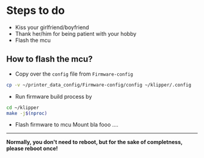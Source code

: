# Steps to do

-   Kiss your girlfriend/boyfriend
-   Thank her/him for being patient with your hobby
-   Flash the mcu

## How to flash the mcu?

-   Copy over the `config` file from `Firmware-config`

```bash
cp -v ~/printer_data_config/Firmware-config/config ~/klipper/.config
```

-   Run firmware build process by

```bash
cd ~/klipper
make -j$(nproc)
```

-   Flash firmware to mcu
    Mount bla fooo ....

---

**Normally, you don't need to reboot, but for the sake of completness, please reboot once!**
